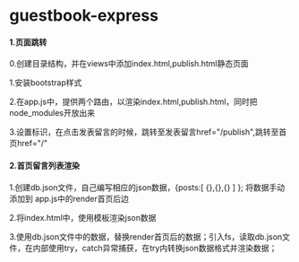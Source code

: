 # guestbook-express

#### 1.页面跳转

0.创建目录结构，并在views中添加index.html,publish.html静态页面

1.安装bootstrap样式

2.在app.js中，提供两个路由，以渲染index.html,publish.html，同时把node_modules开放出来

3.设置标识，在点击发表留言的时候，跳转至发表留言href="/publish",跳转至首页href="/"

#### 2.首页留言列表渲染

1.创建db.json文件，自己编写相应的json数据，{posts:[ {},{},{} ] }; 将数据手动添加到 app.js中的render首页后边

2.将index.html中，使用模板渲染json数据

3.使用db.json文件中的数据，替换render首页后的数据；引入fs，读取db.json文件，在内部使用try，catch异常捕获，在try内转换json数据格式并渲染数据；

